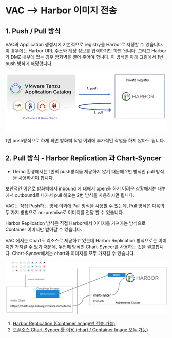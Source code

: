# VAC --> Harbor 이미지 전송

## 1. Push / Pull 방식
VAC의 Application 생성시에 기본적으로 registry를 Harbor로 지정할 수 있습니다.
이 경우에는 Harbor URL 주소와 계정 정보를 입력하기만 하면 됩니다. 그리고 Harbor가 DMZ 내부에 있는 경우 방화벽을 열어 주어야 합니다. 이 방식은 아래 그림에서 1번 push 방식에 해당합니다.

![](images/push_pull.png)

1번 push방식으로 하게 되면 방화벽 작업 이외에 추가적인 작업을 하지 않아도 됩니다.

## 2. Pull 방식 - Harbor Replication 과 Chart-Syncer
* Demo 환경에서는 1번의 push방식을 제공하지 않기 때문에 2번 방식인 pull 방식을 사용하셔야 합니다.

보안적인 이유로 방화벽에서 inbound 에 대해서 open을 하기 어려운 상황에서는 내부에서 outbound로 나가서 pull 해오는 2번 방식을 사용하시면 됩니다.

VAC는 직접 Push하는 방식 이외에 Pull 방식을 사용할 수 있는데, Pull 방식은 다음의 두 가지 방법으로 on-premise로 이미지를 전달 할 수 있습니다.<br>

Harbor Replication 방식은 직접 Harbor에서 이미지를 가져가는 방식으로 Container 이미지만 받아갈 수 있습니다.

VAC 에서는 Chart도 리소스로 제공하고 있는데 Harbor Replication 방식으로는 이미지만 가져갈 수 있기 때문에, 두번째 방식인 Chart-Syncer를 사용하는 것을 권고합니다. Chart-Syncer에서는 chart와 이미지를 모두 가져갈 수 있습니다.

![](images/chart_sync_arch.png)

1. [Harbor Replication (Container Image만 전송 가능)](vac_harbor_replication.md)
2. [오픈소스 Chart-Syncer 툴 이용 (chart / Container Image 모두 가능)](vac_chartsyncer.md)


